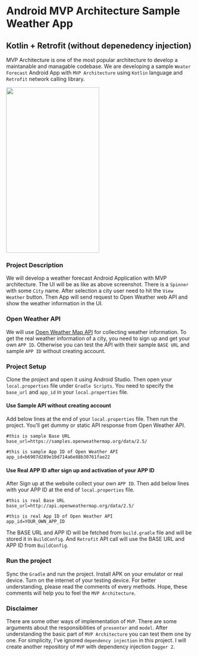# Android MVP Architecture Sample Weather App
## Kotlin + Retrofit (without depenedency injection)

MVP Architecture is one of the most popular architecture to develop a maintanable and managable codebase. We are developing a sample `Weater Forecast` Android App with `MVP Architecture` using `Kotlin` language and `Retrofit` network calling library.

<img src="https://raw.githubusercontent.com/hasancse91/weather-app-android-mvp-architecture/master/data/screenshot_1.png" width="250" height="444" />

### Project Description
We will develop a weather forecast Android Application with MVP architecture. The UI will be as like as above screenshot. There is a `Spinner` with some `City` name. After selection a city user need to hit the `View Weather` button. Then App will send request to Open Weather web API and show the weather information in the UI.

### Open Weather API
We will use [Open Weather Map API](https://openweathermap.org/api) for collecting weather information. To get the real weather information of a city, you need to sign up and get your own `APP ID`. Otherwise you can test the API with their sample `BASE URL` and sample `APP ID` without creating account.

### Project Setup
Clone the project and open it using Android Studio. Then open your `local.properties` file under `Gradle Scripts`. You need to specify the `base_url` and `app_id` in your `local.properties` file.

#### Use Sample API without creating account
Add below lines at the end of your `local.properties` file. Then run the project. You'll get dummy or static API response from Open Weather API.
```properties
#this is sample Base URL
base_url=https://samples.openweathermap.org/data/2.5/

#this is sample App ID of Open Weather API
app_id=b6907d289e10d714a6e88b30761fae22
```
#### Use Real APP ID after sign up and activation of your APP ID
After Sign up at the website collect your own `APP ID`. Then add below lines with your APP ID at the end of `local.properties` file.
```properties
#this is real Base URL
base_url=http://api.openweathermap.org/data/2.5/

#this is real App ID of Open Weather API
app_id=YOUR_OWN_APP_ID
```
The BASE URL and APP ID will be fetched from `build.gradle` file and will be stored it in `BuildConfig`. And `Retrofit` API call will use the BASE URL and APP ID from `BuildConfig`.
### Run the project
Sync the `Gradle` and run the project. Install APK on your emulator or real device. Turn on the internet of your testing device. For better understanding, please read the comments of every methods. Hope, these comments will help you to feel the `MVP Architecture`.
### Disclaimer
There are some other ways of implementation of `MVP`. There are some arguments about the responsibilities of `presenter` and `model`. After understanding the basic part of `MVP Architecture` you can test them one by one. For simplicity, I've ignored `dependency injection` in this project. I will create another repository of `MVP` with dependency injection `Dagger 2`.
